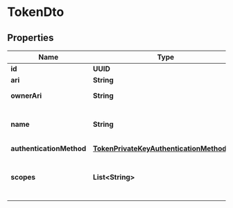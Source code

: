 # TokenDto

## Properties

| Name                     | Type                                                                                    | Description                                                 | Notes |
| ------------------------ | --------------------------------------------------------------------------------------- | ----------------------------------------------------------- | ----- |
| **id**                   | **UUID**                                                                                | Token Id                                                    |       |
| **ari**                  | **String**                                                                              | Token ARI                                                   |       |
| **ownerAri**             | **String**                                                                              | The Token owner&#39;s ARI                                   |       |
| **name**                 | **String**                                                                              | Owner defined Token display name                            |       |
| **authenticationMethod** | [**TokenPrivateKeyAuthenticationMethodDto**](TokenPrivateKeyAuthenticationMethodDto.md) |                                                             |       |
| **scopes**               | **List&lt;String&gt;**                                                                  | Scopes that will be assigned to the Token on authentication |       |
